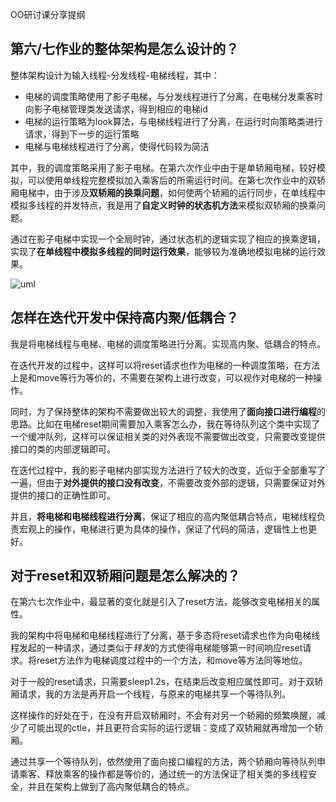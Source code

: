 OO研讨课分享提纲

## 第六/七作业的整体架构是怎么设计的？

整体架构设计为输入线程-分发线程-电梯线程，其中：

- 电梯的调度策略使用了影子电梯，与分发线程进行了分离，在电梯分发乘客时向影子电梯管理类发送请求，得到相应的电梯id
- 电梯的运行策略为look算法，与电梯线程进行了分离，在运行时向策略类进行请求，得到下一步的运行策略
- 电梯与电梯线程进行了分离，使得代码较为简洁

其中，我的调度策略采用了影子电梯。在第六次作业中由于是单轿厢电梯，较好模拟，可以使用单线程完整模拟加入乘客后的所需运行时间。在第七次作业中的双轿厢电梯中，由于涉及**双轿厢的换乘问题**，如何使两个轿厢的运行同步，在单线程中模拟多线程的并发特点，我是用了**自定义时钟的状态机方法**来模拟双轿厢的换乘问题。

通过在影子电梯中实现一个全局时钟，通过状态机的逻辑实现了相应的换乘逻辑，实现了**在单线程中模拟多线程的同时运行效果**，能够较为准确地模拟电梯的运行效果。

![uml](https://pigkiller-011955-1319328397.cos.ap-beijing.myqcloud.com/img/202404151125351.png)

## 怎样在迭代开发中保持高内聚/低耦合？

我是将电梯线程与电梯、电梯的调度策略进行分离。实现高内聚、低耦合的特点。

在迭代开发的过程中，这样可以将reset请求也作为电梯的一种调度策略，在方法上是和move等行为等价的，不需要在架构上进行改变，可以视作对电梯的一种操作。

同时，为了保持整体的架构不需要做出较大的调整，我使用了**面向接口进行编程**的思路。比如在电梯reset期间需要加入乘客怎么办，我在等待队列这个类中实现了一个缓冲队列，这样可以保证相关类的对外表现不需要做出改变，只需要改变提供接口的类的内部逻辑即可。

在迭代过程中，我的影子电梯内部实现方法进行了较大的改变，近似于全部重写了一遍，但由于**对外提供的接口没有改变**，不需要改变外部的逻辑，只需要保证对外提供的接口的正确性即可。

并且，**将电梯和电梯线程进行分离**，保证了相应的高内聚低耦合特点，电梯线程负责宏观上的操作，电梯进行更为具体的操作，保证了代码的简洁，逻辑性上也更好。

## 对于reset和双轿厢问题是怎么解决的？

在第六七次作业中，最显著的变化就是引入了reset方法，能够改变电梯相关的属性。

我的架构中将电梯和电梯线程进行了分离，基于多态将reset请求也作为向电梯线程发起的一种请求，通过类似于*转发*的方式使得电梯能够第一时间响应reset请求。将reset方法作为电梯调度过程中的一个方法，和move等方法同等地位。

对于一般的reset请求，只需要sleep1.2s，在结束后改变相应属性即可。对于双轿厢请求，我的方法是再开启一个线程，与原来的电梯共享一个等待队列。

这样操作的好处在于，在没有开启双轿厢时，不会有对另一个轿厢的频繁唤醒，减少了可能出现的ctle，并且更符合实际的运行逻辑：变成了双轿厢就再增加一个轿厢。

通过共享一个等待队列，依然使用了面向接口编程的方法，两个轿厢向等待队列申请乘客、释放乘客的操作都是等价的，通过统一的方法保证了相关类的多线程安全，并且在架构上做到了高内聚低耦合的特点。
